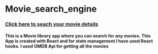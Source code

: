 # Movie_search_engine

<a href='https://irayya-hiremath.github.io/Movie_search_engine'><h3>Click here to seach your movie details</h3></a>

<h4>This is a Movie library app where you can search for any movies. This App is created with React and for 
      state management I have used React hooks. I used OMDB Api for getting all the movies</h4>
